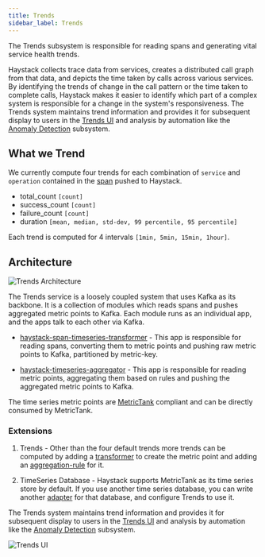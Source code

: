 ```yaml
---
title: Trends
sidebar_label: Trends
---
```


The Trends subsystem is responsible for reading spans and generating vital service health trends.

Haystack collects trace data from services, creates a distributed call graph from that data, and depicts the time taken by calls across various services.
By identifying the trends of change in the call pattern or the time taken to complete calls, Haystack makes it easier to identify which part of a complex system is responsible for a change in the system's responsiveness. The Trends system maintains trend information and provides it for subsequent display to users in the [Trends UI](./ui_trends.html) and analysis by automation like the [Anomaly Detection](./subsystems_anomaly_detection.html) subsystem. 


## What we Trend

We currently  compute four trends for each combination of `service` and `operation` contained in the [span](https://github.com/ExpediaDotCom/haystack-idl/blob/master/proto/span.proto) pushed to Haystack.

* total_count `[count]`
* success_count `[count]`
* failure_count `[count]`
* duration `[mean, median, std-dev, 99 percentile, 95 percentile]`

Each trend is computed for 4 intervals `[1min, 5min, 15min, 1hour]`.

## Architecture

![Trends Architecture](/haystack/img/haystack_trends.png)

The Trends service is a loosely coupled system that uses Kafka as its backbone. It is a collection of modules which reads spans and pushes aggregated metric points to Kafka. Each module runs as an individual app, and the apps talk to each other via Kafka.
    
* [haystack-span-timeseries-transformer](https://github.com/ExpediaDotCom/haystack-trends/tree/master/span-timeseries-transformer) - This app is responsible 
for reading spans, converting them to metric points and pushing raw metric points to Kafka, partitioned by metric-key.

* [haystack-timeseries-aggregator](https://github.com/ExpediaDotCom/haystack-trends/tree/master/timeseries-aggregator) - This app is responsible 
for reading metric points, aggregating them based on rules and pushing the aggregated metric points to Kafka.

The time series metric points are [MetricTank](https://github.com/grafana/metrictank) compliant and can be directly consumed by MetricTank. 

### Extensions
 
 1. Trends - Other than the four default trends more trends can be computed by adding a [transformer](https://github.com/ExpediaDotCom/haystack-trends/tree/master/span-timeseries-transformer/src/main/scala/com/expedia/www/haystack/trends/transformer) to create the metric point and adding an [aggregation-rule](https://github.com/ExpediaDotCom/haystack-trends/tree/master/timeseries-aggregator/src/main/scala/com/expedia/www/haystack/trends/aggregation/rules) for it. 

 2. TimeSeries Database - Haystack supports MetricTank as its time series store by default. If you use another time series database, you can write another [adapter](https://github.com/ExpediaDotCom/haystack-commons/blob/master/src/main/scala/com/expedia/www/haystack/commons/kstreams/serde/metricpoint/MetricTankSerde.scala) for that database, and configure Trends to use it.


The Trends system maintains trend information and provides it for subsequent display to users in the [Trends UI](./ui_trends.html) and analysis by automation like the [Anomaly Detection](./subsystems_anomaly_detection.html) subsystem.

![Trends UI](/haystack/img/trends.png)
